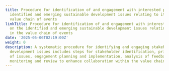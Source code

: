 ```yaml
---
title: Procedure for identification of and engagement with interested parties on the
  identified and emerging sustainable development issues relating to its role in the
  value chain of events
linkTitle: Procedure for identification of and engagement with interested parties
  on the identified and emerging sustainable development issues relating to its role
  in the value chain of events
date: '2025-05-06T02:19:00Z'
weight: 0
description: A systematic procedure for identifying and engaging stakeholders on sustainable
  development issues includes steps for stakeholder identification, prioritization
  of issues, engagement planning and implementation, analysis of feedback, and ongoing
  monitoring and review to enhance collaboration within the value chain.
---
```



<!-- Unsupported block type: table_of_contents -->

<!-- Unsupported block type: unsupported -->

